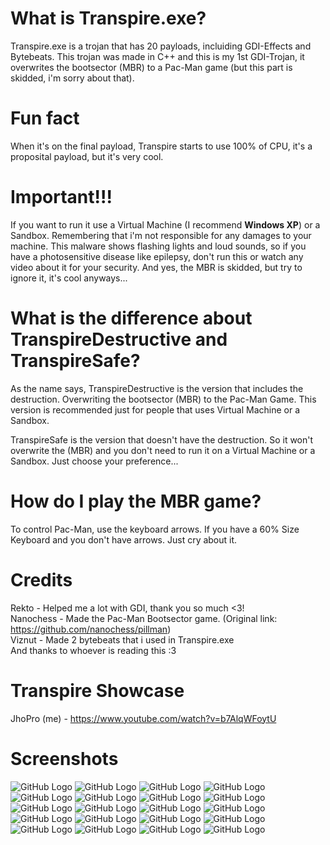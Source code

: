 # What is Transpire.exe?
Transpire.exe is a trojan that has 20 payloads, incluiding GDI-Effects and Bytebeats. This trojan was made in C++ and this is my 1st GDI-Trojan, it overwrites the bootsector (MBR) to a Pac-Man game (but this part is skidded, i'm sorry about that).

# Fun fact
When it's on the final payload, Transpire starts to use 100% of CPU, it's a proposital payload, but it's very cool.

# Important!!!
If you want to run it use a Virtual Machine (I recommend <b>Windows XP</b>) or a Sandbox. Remembering that i'm not responsible for any damages to your machine. This malware shows flashing lights and loud sounds, so if you have a photosensitive disease like epilepsy, don't run this or watch any video about it for your security. And yes, the MBR is skidded, but try to ignore it, it's cool anyways...

# What is the difference about TranspireDestructive and TranspireSafe?
As the name says, TranspireDestructive is the version that includes the destruction. Overwriting the bootsector (MBR) to the Pac-Man Game. This version is recommended just for people that uses Virtual Machine or a Sandbox.    
  
TranspireSafe is the version that doesn't have the destruction. So it won't overwrite the (MBR) and you don't need to run it on a Virtual Machine or a Sandbox. Just choose your preference...

# How do I play the MBR game?
To control Pac-Man, use the keyboard arrows. If you have a 60% Size Keyboard and you don't have arrows. Just cry about it.

# Credits
Rekto - Helped me a lot with GDI, thank you so much <3!  
Nanochess - Made the Pac-Man Bootsector game. (Original link: https://github.com/nanochess/pillman)  
Viznut - Made 2 bytebeats that i used in Transpire.exe  
And thanks to whoever is reading this :3  

# Transpire Showcase
JhoPro (me) - https://www.youtube.com/watch?v=b7AlqWFoytU

# Screenshots
![GitHub Logo](/Screenshots/Payload_1.png)
![GitHub Logo](/Screenshots/Payload_2.png)
![GitHub Logo](/Screenshots/Payload_3.png)
![GitHub Logo](/Screenshots/Payload_4.png)
![GitHub Logo](/Screenshots/Payload_5.png)
![GitHub Logo](/Screenshots/Payload_6.png)
![GitHub Logo](/Screenshots/Payload_7.png)
![GitHub Logo](/Screenshots/Payload_8.png)
![GitHub Logo](/Screenshots/Payload_9.png)
![GitHub Logo](/Screenshots/Payload_10.png)
![GitHub Logo](/Screenshots/Payload_11.png)
![GitHub Logo](/Screenshots/Payload_12.png)
![GitHub Logo](/Screenshots/Payload_13.png)
![GitHub Logo](/Screenshots/Payload_14.png)
![GitHub Logo](/Screenshots/Payload_15.png)
![GitHub Logo](/Screenshots/Payload_16.png)
![GitHub Logo](/Screenshots/Payload_17.png)
![GitHub Logo](/Screenshots/Payload_18.png)
![GitHub Logo](/Screenshots/Payload_19.png)
![GitHub Logo](/Screenshots/Payload_MBR.png)
